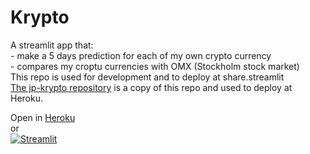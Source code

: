 # Krypto
A streamlit app that:  
    - make a 5 days prediction for each of my own crypto currency  
    - compares my croptu currencies with OMX (Stockholm stock market)  
This repo is used for development and to deploy at share.streamlit  
[The jp-krypto repository](https://github.com/carokanns/jp-krypto) is a copy of this repo and used to deploy at Heroku.  

Open in [Heroku](http://jp-krypto.herokuapp.com/)  
or  
[![Streamlit](https://static.streamlit.io/badges/streamlit_badge_black_white.svg)](https://share.streamlit.io/carokanns/krypto/my_crypto_app.py)
